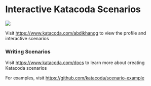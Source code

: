 # Interactive Katacoda Scenarios

[![](http://shields.katacoda.com/katacoda/abdikhanog/count.svg)](https://www.katacoda.com/abdikhanog "Get your profile on Katacoda.com")

Visit https://www.katacoda.com/abdikhanog to view the profile and interactive scenarios

### Writing Scenarios
Visit https://www.katacoda.com/docs to learn more about creating Katacoda scenarios

For examples, visit https://github.com/katacoda/scenario-example
